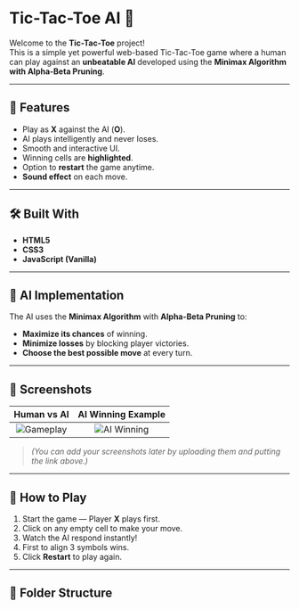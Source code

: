 # Tic-Tac-Toe AI 🎯

Welcome to the **Tic-Tac-Toe** project!  
This is a simple yet powerful web-based Tic-Tac-Toe game where a human can play against an **unbeatable AI** developed using the **Minimax Algorithm with Alpha-Beta Pruning**.

---

## 🚀 Features
- Play as **X** against the AI (**O**).
- AI plays intelligently and never loses.
- Smooth and interactive UI.
- Winning cells are **highlighted**.
- Option to **restart** the game anytime.
- **Sound effect** on each move.

---

## 🛠️ Built With
- **HTML5**  
- **CSS3**  
- **JavaScript (Vanilla)**

---

## 🧠 AI Implementation
The AI uses the **Minimax Algorithm** with **Alpha-Beta Pruning** to:
- **Maximize its chances** of winning.
- **Minimize losses** by blocking player victories.
- **Choose the best possible move** at every turn.

---

## 📸 Screenshots

| Human vs AI | AI Winning Example |
| :---------: | :-----------------: |
| ![Gameplay](your-screenshot-link-here) | ![AI Winning](your-screenshot-link-here) |

> *(You can add your screenshots later by uploading them and putting the link above.)*

---

## 🧩 How to Play
1. Start the game — Player **X** plays first.
2. Click on any empty cell to make your move.
3. Watch the AI respond instantly!
4. First to align 3 symbols wins.
5. Click **Restart** to play again.

---

## 📂 Folder Structure
